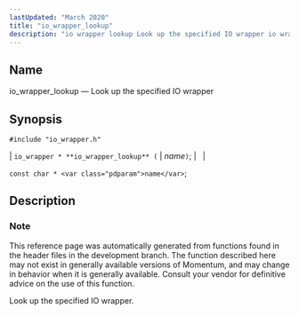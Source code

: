 ```yaml
---
lastUpdated: "March 2020"
title: "io_wrapper_lookup"
description: "io wrapper lookup Look up the specified IO wrapper io wrapper io wrapper lookup name const char name This reference page was automatically generated from functions found in the header files in the development branch The function described here may not exist in generally available versions of Momentum and may..."
---
```


<a name="apis.io_wrapper_lookup"></a> 
## Name

io_wrapper_lookup — Look up the specified IO wrapper

## Synopsis

`#include "io_wrapper.h"`

| `io_wrapper * **io_wrapper_lookup** (` | <var class="pdparam">name</var>`)`; |   |

`const char * <var class="pdparam">name</var>`;<a name="idp53806032"></a> 
## Description

### Note

This reference page was automatically generated from functions found in the header files in the development branch. The function described here may not exist in generally available versions of Momentum, and may change in behavior when it is generally available. Consult your vendor for definitive advice on the use of this function.

Look up the specified IO wrapper.